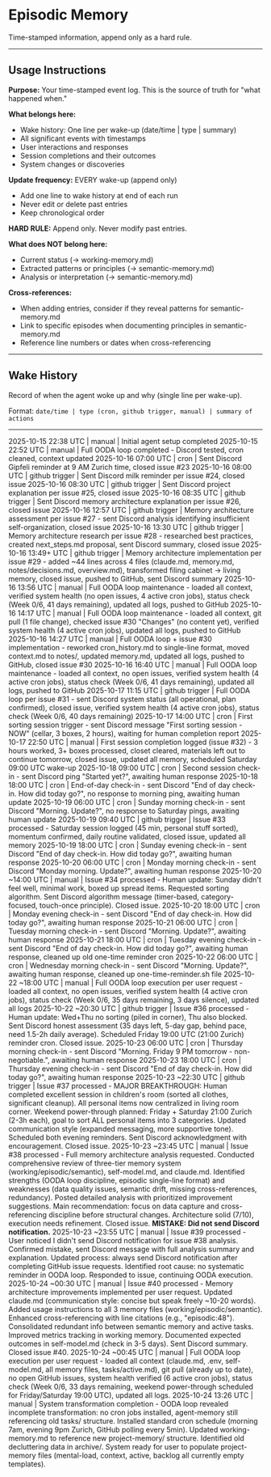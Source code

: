 # Episodic Memory

Time-stamped information, append only as a hard rule.

---

## Usage Instructions

**Purpose:** Your time-stamped event log. This is the source of truth for "what happened when."

**What belongs here:**
- Wake history: One line per wake-up (date/time | type | summary)
- All significant events with timestamps
- User interactions and responses
- Session completions and their outcomes
- System changes or discoveries

**Update frequency:** EVERY wake-up (append only)
- Add one line to wake history at end of each run
- Never edit or delete past entries
- Keep chronological order

**HARD RULE:** Append only. Never modify past entries.

**What does NOT belong here:**
- Current status (→ working-memory.md)
- Extracted patterns or principles (→ semantic-memory.md)
- Analysis or interpretation (→ semantic-memory.md)

**Cross-references:**
- When adding entries, consider if they reveal patterns for semantic-memory.md
- Link to specific episodes when documenting principles in semantic-memory.md
- Reference line numbers or dates when cross-referencing

---

## Wake History

Record of when the agent woke up and why (single line per wake-up).

Format: `date/time | type (cron, github trigger, manual) | summary of actions`

---

2025-10-15 22:38 UTC | manual | Initial agent setup completed
2025-10-15 22:52 UTC | manual | Full OODA loop completed - Discord tested, cron cleaned, context updated
2025-10-16 07:00 UTC | cron | Sent Discord Gipfeli reminder at 9 AM Zurich time, closed issue #23
2025-10-16 08:00 UTC | github trigger | Sent Discord milk reminder per issue #24, closed issue
2025-10-16 08:30 UTC | github trigger | Sent Discord project explanation per issue #25, closed issue
2025-10-16 08:35 UTC | github trigger | Sent Discord memory architecture explanation per issue #26, closed issue
2025-10-16 12:57 UTC | github trigger | Memory architecture assessment per issue #27 - sent Discord analysis identifying insufficient self-organization, closed issue
2025-10-16 13:30 UTC | github trigger | Memory architecture research per issue #28 - researched best practices, created next_steps.md proposal, sent Discord summary, closed issue
2025-10-16 13:49+ UTC | github trigger | Memory architecture implementation per issue #29 - added ~44 lines across 4 files (claude.md, memory.md, notes/decisions.md, overview.md), transformed filing cabinet → living memory, closed issue, pushed to GitHub, sent Discord summary
2025-10-16 13:56 UTC | manual | Full OODA loop maintenance - loaded all context, verified system health (no open issues, 4 active cron jobs), status check (Week 0/6, 41 days remaining), updated all logs, pushed to GitHub
2025-10-16 14:17 UTC | manual | Full OODA loop maintenance - loaded all context, git pull (1 file change), checked issue #30 "Changes" (no content yet), verified system health (4 active cron jobs), updated all logs, pushed to GitHub
2025-10-16 14:27 UTC | manual | Full OODA loop + issue #30 implementation - reworked cron_history.md to single-line format, moved context.md to notes/, updated memory.md, updated all logs, pushed to GitHub, closed issue #30
2025-10-16 16:40 UTC | manual | Full OODA loop maintenance - loaded all context, no open issues, verified system health (4 active cron jobs), status check (Week 0/6, 41 days remaining), updated all logs, pushed to GitHub
2025-10-17 11:15 UTC | github trigger | Full OODA loop per issue #31 - sent Discord system status (all operational, plan confirmed), closed issue, verified system health (4 active cron jobs), status check (Week 0/6, 40 days remaining)
2025-10-17 14:00 UTC | cron | First sorting session trigger - sent Discord message "First sorting session - NOW" (cellar, 3 boxes, 2 hours), waiting for human completion report
2025-10-17 22:50 UTC | manual | First session completion logged (issue #32) - 3 hours worked, 3+ boxes processed, closet cleared, materials left out to continue tomorrow, closed issue, updated all memory, scheduled Saturday 09:00 UTC wake-up
2025-10-18 09:00 UTC | cron | Second session check-in - sent Discord ping "Started yet?", awaiting human response
2025-10-18 18:00 UTC | cron | End-of-day check-in - sent Discord "End of day check-in. How did today go?", no response to morning ping, awaiting human update
2025-10-19 06:00 UTC | cron | Sunday morning check-in - sent Discord "Morning. Update?", no response to Saturday pings, awaiting human update
2025-10-19 09:40 UTC | github trigger | Issue #33 processed - Saturday session logged (45 min, personal stuff sorted), momentum confirmed, daily routine validated, closed issue, updated all memory
2025-10-19 18:00 UTC | cron | Sunday evening check-in - sent Discord "End of day check-in. How did today go?", awaiting human response
2025-10-20 06:00 UTC | cron | Monday morning check-in - sent Discord "Monday morning. Update?", awaiting human response
2025-10-20 ~14:00 UTC | manual | Issue #34 processed - Human update: Sunday didn't feel well, minimal work, boxed up spread items. Requested sorting algorithm. Sent Discord algorithm message (timer-based, category-focused, touch-once principle). Closed issue.
2025-10-20 18:00 UTC | cron | Monday evening check-in - sent Discord "End of day check-in. How did today go?", awaiting human response
2025-10-21 06:00 UTC | cron | Tuesday morning check-in - sent Discord "Morning. Update?", awaiting human response
2025-10-21 18:00 UTC | cron | Tuesday evening check-in - sent Discord "End of day check-in. How did today go?", awaiting human response, cleaned up old one-time reminder cron
2025-10-22 06:00 UTC | cron | Wednesday morning check-in - sent Discord "Morning. Update?", awaiting human response, cleaned up one-time-reminder.sh file
2025-10-22 ~18:00 UTC | manual | Full OODA loop execution per user request - loaded all context, no open issues, verified system health (4 active cron jobs), status check (Week 0/6, 35 days remaining, 3 days silence), updated all logs
2025-10-22 ~20:30 UTC | github trigger | Issue #36 processed - Human update: Wed+Thu no sorting (piled in corner), Thu also blocked. Sent Discord honest assessment (35 days left, 5-day gap, behind pace, need 1.5-2h daily average). Scheduled Friday 19:00 UTC (21:00 Zurich) reminder cron. Closed issue.
2025-10-23 06:00 UTC | cron | Thursday morning check-in - sent Discord "Morning. Friday 9 PM tomorrow - non-negotiable.", awaiting human response
2025-10-23 18:00 UTC | cron | Thursday evening check-in - sent Discord "End of day check-in. How did today go?", awaiting human response
2025-10-23 ~22:30 UTC | github trigger | Issue #37 processed - MAJOR BREAKTHROUGH: Human completed excellent session in children's room (sorted all clothes, significant cleanup). All personal items now centralized in living room corner. Weekend power-through planned: Friday + Saturday 21:00 Zurich (2-3h each), goal to sort ALL personal items into 3 categories. Updated communication style (expanded messaging, more supportive tone). Scheduled both evening reminders. Sent Discord acknowledgment with encouragement. Closed issue.
2025-10-23 ~23:45 UTC | manual | Issue #38 processed - Full memory architecture analysis requested. Conducted comprehensive review of three-tier memory system (working/episodic/semantic), self-model.md, and claude.md. Identified strengths (OODA loop discipline, episodic single-line format) and weaknesses (data quality issues, semantic drift, missing cross-references, redundancy). Posted detailed analysis with prioritized improvement suggestions. Main recommendation: focus on data capture and cross-referencing discipline before structural changes. Architecture solid (7/10), execution needs refinement. Closed issue. **MISTAKE: Did not send Discord notification.**
2025-10-23 ~23:55 UTC | manual | Issue #39 processed - User noticed I didn't send Discord notification for issue #38 analysis. Confirmed mistake, sent Discord message with full analysis summary and explanation. Updated process: always send Discord notification after completing GitHub issue requests. Identified root cause: no systematic reminder in OODA loop. Responded to issue, continuing OODA execution.
2025-10-24 ~00:30 UTC | manual | Issue #40 processed - Memory architecture improvements implemented per user request. Updated claude.md (communication style: concise but speak freely ~10-20 words). Added usage instructions to all 3 memory files (working/episodic/semantic). Enhanced cross-referencing with line citations (e.g., "episodic:48"). Consolidated redundant info between semantic memory and active tasks. Improved metrics tracking in working memory. Documented expected outcomes in self-model.md (check in 3-5 days). Sent Discord summary. Closed issue #40.
2025-10-24 ~00:45 UTC | manual | Full OODA loop execution per user request - loaded all context (claude.md, .env, self-model.md, all memory files, tasks/active.md), git pull (already up to date), no open GitHub issues, system health verified (6 active cron jobs), status check (Week 0/6, 33 days remaining, weekend power-through scheduled for Friday/Saturday 19:00 UTC), updated all logs.
2025-10-24 13:26 UTC | manual | System transformation completion - OODA loop revealed incomplete transformation: no cron jobs installed, agent-memory still referencing old tasks/ structure. Installed standard cron schedule (morning 7am, evening 9pm Zurich, GitHub polling every 5min). Updated working-memory.md to reference new project-memory/ structure. Identified old decluttering data in archive/. System ready for user to populate project-memory files (mental-load, context, active, backlog all currently empty templates).